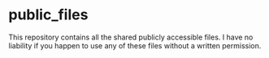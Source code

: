 # public_files
This repository contains all the shared publicly accessible files. I have no liability if you happen to use any of these files without a written permission.
